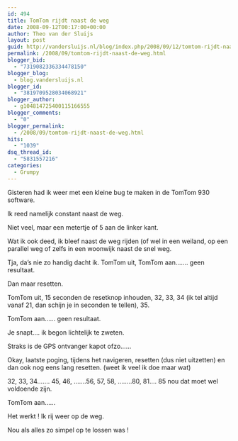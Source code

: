 ```yaml
---
id: 494
title: TomTom rijdt naast de weg
date: 2008-09-12T00:17:00+00:00
author: Theo van der Sluijs
layout: post
guid: http://vandersluijs.nl/blog/index.php/2008/09/12/tomtom-rijdt-naast-de-weg/
permalink: /2008/09/tomtom-rijdt-naast-de-weg.html
blogger_bid:
  - "7319082336334478150"
blogger_blog:
  - blog.vandersluijs.nl
blogger_id:
  - "3819709528034068921"
blogger_author:
  - g104814725400115166555
blogger_comments:
  - "0"
blogger_permalink:
  - /2008/09/tomtom-rijdt-naast-de-weg.html
hits:
  - "1039"
dsq_thread_id:
  - "5831557216"
categories:
  - Grumpy
---
```

Gisteren had ik weer met een kleine bug te maken in de TomTom 930 software.

Ik reed namelijk constant naast de weg.

Niet veel, maar een metertje of 5 aan de linker kant.

Wat ik ook deed, ik bleef naast de weg rijden (of wel in een weiland, op een parallel weg of zelfs in een woonwijk naast de snel weg.

Tja, da’s nie zo handig dacht ik. TomTom uit, TomTom aan……. geen resultaat.

Dan maar resetten.

TomTom uit, 15 seconden de resetknop inhouden, 32, 33, 34 (ik tel altijd vanaf 21, dan schijn je in seconden te tellen), 35.

TomTom aan…… geen resultaat.

Je snapt…. ik begon lichtelijk te zweten.

Straks is de GPS ontvanger kapot ofzo……

Okay, laatste poging, tijdens het navigeren, resetten (dus niet uitzetten) en dan ook nog eens lang resetten. (weet ik veel ik doe maar wat)

32, 33, 34……. 45, 46, …….56, 57, 58, ……..80, 81…. 85 nou dat moet wel voldoende zijn.

TomTom aan……

Het werkt ! Ik rij weer op de weg.

Nou als alles zo simpel op te lossen was !